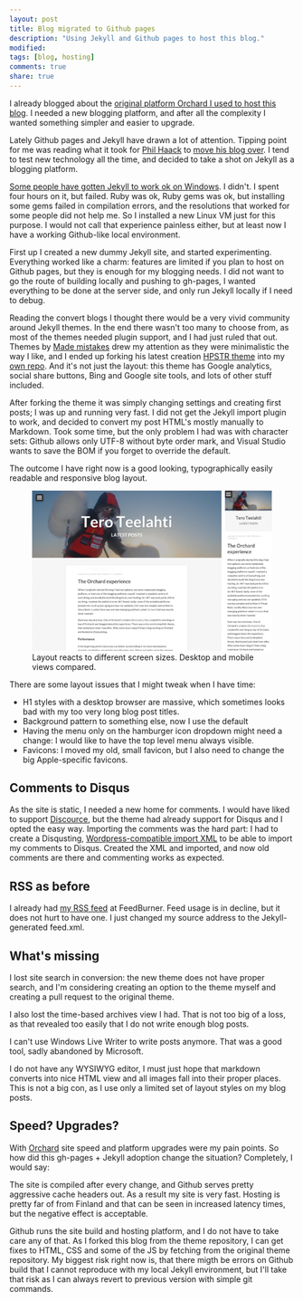 ```yaml
---
layout: post
title: Blog migrated to Github pages
description: "Using Jekyll and Github pages to host this blog."
modified:
tags: [blog, hosting]
comments: true
share: true
---
```


I already blogged about the [original platform Orchard I used to host this blog](/The-Orchard-experience/). I needed a new blogging platform, and after all the complexity I wanted something simpler and easier to upgrade.

Lately Github pages and Jekyll have drawn a lot of attention. Tipping point for me was reading what it took for [Phil Haack](http://haacked.com/) to [move his blog over](http://haacked.com/archive/2013/12/02/dr-jekyll-and-mr-haack/). I tend to test new technology all the time, and decided to take a shot on Jekyll as a blogging platform. 

[Some people have gotten Jekyll to work ok on Windows](http://www.madhur.co.in/blog/2011/09/01/runningjekyllwindows.html). I didn't. I spent four hours on it, but failed. Ruby was ok, Ruby gems was ok, but installing some gems failed in compilation errors, and the resolutions that worked for some people did not help me. So I installed a new Linux VM just for this purpose. I would not call that experience painless either, but at least now I have a working Github-like local environment. 

First up I created a new dummy Jekyll site, and started experimenting. Everything worked like a charm: features are limited if you plan to host on Github pages, but they is enough for my blogging needs. I did not want to go the route of building locally and pushing to gh-pages, I wanted everything to be done at the server side, and only run Jekyll locally if I need to debug. 

Reading the convert blogs I thought there would be a very vivid community around Jekyll themes. In the end there wasn't too many to choose from, as most of the themes needed plugin support, and I had just ruled that out. Themes by [Made mistakes](http://mademistakes.com/) drew my attention as they were minimalistic the way I like, and I ended up forking his latest creation [HPSTR theme](https://github.com/mmistakes/hpstr-jekyll-theme) into my [own repo](https://github.com/teelahti/teelahti.fi). And it's not just the layout: this theme has Google analytics, social share buttons, Bing and Google site tools, and lots of other stuff included.  

After forking the theme it was simply changing settings and creating first posts; I was up and running very fast. I did not get the Jekyll import plugin to work, and decided to convert my post HTML's mostly manually to Markdown. Took some time, but the only problem I had was with character sets: Github allows only UTF-8 without byte order mark, and Visual Studio wants to save the BOM if you forget to override the default. 

The outcome I have right now is a good looking, typographically easily readable and responsive blog layout. 

<figure>
	<img src="/images/2014-01-26-responsive-view.png" alt="Desktop and mobile views compared.">
    <figcaption>Layout reacts to different screen sizes. Desktop and mobile views compared.</figcaption>
</figure>

There are some layout issues that I might tweak when I have time: 

- H1 styles with a desktop browser are massive, which sometimes looks bad with my too very long blog post titles. 
- Background pattern to something else, now I use the default
- Having the menu only on the hamburger icon dropdown might need a change: I would like to have the top level menu always visible. 
- Favicons: I moved my old, small favicon, but I also need to change the big Apple-specific favicons.

## Comments to Disqus

As the site is static, I needed a new home for comments. I would have liked to support [Discource](http://www.discourse.org/), but the theme had already support for Disqus and I opted the easy way. Importing the comments was the hard part: I had to create a Disqusting, [Wordpress-compatible import XML](http://help.disqus.com/customer/portal/articles/472150-custom-xml-import-format) to be able to import my comments to Disqus. Created the XML and imported, and now old comments are there and commenting works as expected. 

## RSS as before

I already had [my RSS feed](http://feeds.feedburner.com/Tero-Teelahti) at FeedBurner. Feed usage is in decline, but it does not hurt to have one. I just changed my source address to the Jekyll-generated feed.xml. 

## What's missing

I lost site search in conversion: the new theme does not have proper search, and I'm considering creating an option to the theme myself and creating a pull request to the original theme. 

I also lost the time-based archives view I had. That is not too big of a loss, as that revealed too easily that I do not write enough blog posts. 

I can't use Windows Live Writer to write posts anymore. That was a good tool, sadly abandoned by Microsoft. 

I do not have any WYSIWYG editor, I must just hope that markdown converts into nice HTML view and all images fall into their proper places. This is not a big con, as I use only a limited set of layout styles on my blog posts.

## Speed? Upgrades?

With [Orchard](http://www.orchardproject.net/) site speed and platform upgrades were my pain points. So how did this gh-pages + Jekyll adoption change the situation? Completely, I would say:

The site is compiled after every change, and Github serves pretty aggressive cache headers out. As a result my site is very fast. Hosting is pretty far of from Finland and that can be seen in increased latency times, but the negative effect is acceptable.

Github runs the site build and hosting platform, and I do not have to take care any of that. As I forked this blog from the theme repository, I can get fixes to HTML, CSS and some of the JS by fetching from the original theme repository. My biggest risk right now is, that there migth be errors on Github build that I cannot reproduce with my local Jekyll environment, but I'll take that risk as I can always revert to previous version with simple git commands. 

  


